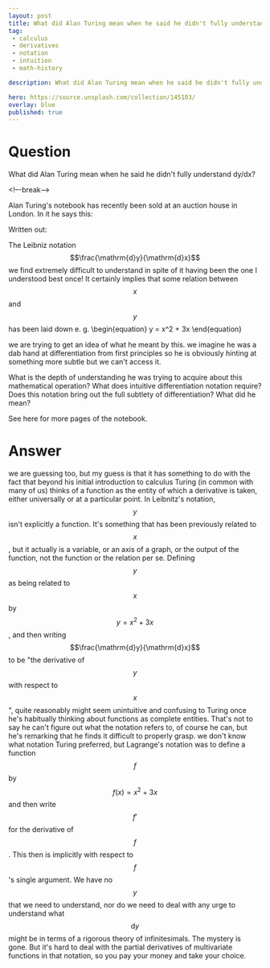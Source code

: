 ```yaml
---
layout: post
title: What did Alan Turing mean when he said he didn't fully understand dydx
tag:
 - calculus
 - derivatives
 - notation
 - intuition
 - math-history

description: What did Alan Turing mean when he said he didn't fully understand dydx

hero: https://source.unsplash.com/collection/145103/
overlay: blue 
published: true
---
```


# Question 

What did Alan Turing mean when he said he didn't fully understand dy/dx?

<!–-break-–>


Alan Turing's notebook has recently been sold at an auction house in London.
 In it he says this:

Written out:

The Leibniz notation $$\frac{\mathrm{d}y}{\mathrm{d}x}$$ we find
  extremely difficult to understand in spite of it having been the one I
  understood best once! It certainly implies that some relation between
  $$x$$ and $$y$$ has been laid down e.
g.
  \begin{equation} y = x^2 + 3x \end{equation}

we are  trying to get an idea of what he meant by this.
 we imagine he was a dab hand at differentiation from first principles so he is obviously hinting at something more subtle but we can't access it.


What is the depth of understanding he was trying to acquire about        this mathematical operation?
What does intuitive differentiation notation require?
Does this notation bring out the full subtlety of differentiation?
What did he mean?

See here for more pages of the notebook.


# Answer 


we are  guessing too, but my guess is that it has something to do with the fact that beyond his initial introduction to calculus Turing (in common with many of us) thinks of a function as the entity of which a derivative is taken, either universally or at a particular point. In Leibnitz's notation, $$y$$ isn't explicitly a function. It's something that has been previously related to $$x$$, but it actually is a variable, or an axis of a graph, or the output of the function, not the function or the relation per se.
Defining $$y$$ as being related to $$x$$ by $$y = x^2 + 3x$$, and then writing $$\frac{\mathrm{d}y}{\mathrm{d}x}$$ to be "the derivative of $$y$$ with respect to $$x$$", quite reasonably might seem unintuitive and confusing to Turing once he's habitually thinking about functions as complete entities. That's not to say he can't figure out what the notation refers to, of course he can, but he's remarking that he finds it difficult to properly grasp.
we don't know what notation Turing preferred, but Lagrange's notation was to define a function $$f$$ by $$f(x) = x^2 + 3x$$ and then write $$f'$$ for the derivative of $$f$$. This then is implicitly with respect to $$f$$'s single argument. We have no $$y$$ that we need to understand, nor do we need to deal with any urge to understand what $$\mathrm{d}y$$ might be in terms of a rigorous theory of infinitesimals. The mystery is gone. But it's hard to deal with the partial derivatives of multivariate functions in that notation, so you pay your money and take your choice.

